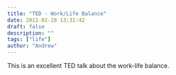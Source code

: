 ```yaml
---
title: "TED - Work/Life Balance"
date: 2011-02-28 13:31:42
draft: false
description: ""
tags: ["life"]
author: "Andrew"
---
```


This is an excellent TED talk about the work-life balance.
